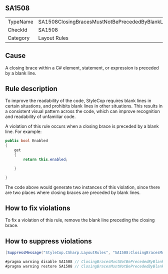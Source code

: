 ﻿## SA1508

<table>
<tr>
  <td>TypeName</td>
  <td>SA1508ClosingBracesMustNotBePrecededByBlankLine</td>
</tr>
<tr>
  <td>CheckId</td>
  <td>SA1508</td>
</tr>
<tr>
  <td>Category</td>
  <td>Layout Rules</td>
</tr>
</table>

## Cause

A closing brace within a C# element, statement, or expression is preceded by a blank line.

## Rule description

To improve the readability of the code, StyleCop requires blank lines in certain situations, and prohibits blank lines in other situations. This results in a consistent visual pattern across the code, which can improve recognition and readability of unfamiliar code.

A violation of this rule occurs when a closing brace is preceded by a blank line. For example:

```csharp
public bool Enabled
{
    get
    {
        return this.enabled;

    }

}
```

The code above would generate two instances of this violation, since there are two places where closing braces are preceded by blank lines.

## How to fix violations

To fix a violation of this rule, remove the blank line preceding the closing brace.

## How to suppress violations

```csharp
[SuppressMessage("StyleCop.CSharp.LayoutRules", "SA1508:ClosingBracesMustNotBePrecededByBlankLine", Justification = "Reviewed.")]
```

```csharp
#pragma warning disable SA1508 // ClosingBracesMustNotBePrecededByBlankLine
#pragma warning restore SA1508 // ClosingBracesMustNotBePrecededByBlankLine
```
